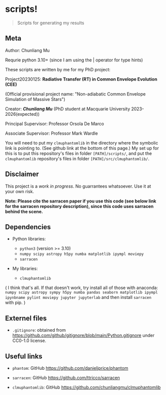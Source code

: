 # scripts!

> Scripts for generating my results


## Meta

Author: Chunliang Mu

Requrie python 3.10+ (since I am using the | operator for type hints)


These scripts are written by me for my PhD project:

Project20230125: **Radiative Transfer (RT) in Common Envelope Evolution (CEE)**

(Official provisional project name:
"Non-adiabatic Common Envelope Simulation of Massive Stars")


Creator: ***Chunliang Mu*** (PhD student at Macquarie University 2023-2026(expected))

Principal Supervisor: Professor Orsola De Marco

Associate Supervisor: Professor Mark Wardle



You will need to put my `clmuphantomlib` in the directory where the symbolic link is pointing to.
(See github link at the bottom of this page.)
My set up for this is to put this repository's files in folder `[PATH]/scripts/`,
and put the `clmuphantomlib` repository's files in folder `[PATH]/src/clmuphantomlib/`.




## Disclaimer

This project is a *work in progress*.
No guarrantees whatsoever.
Use it at your own risk.

**Note: Please cite the sarracen paper if you use this code (see below link for the sarracen repository description), since this code uses sarracen behind the scene.**




## Dependencies

- Python libraries:
	- `python3` (version >= 3.10)
	- `numpy scipy astropy h5py numba matplotlib ipympl moviepy`
	- `sarracen`

- My libraries:
	- `clmuphantomlib`

(
I think that's all.
If that doesn't work, try install all of those with anaconda:
`numpy scipy astropy sympy h5py numba pandas seaborn matplotlib ipympl ipynbname pylint moviepy jupyter jupyterlab`
and then install `sarracen` with pip.
)




## Externel files

- `.gitignore`: obtained from https://github.com/github/gitignore/blob/main/Python.gitignore under CC0-1.0 license.




## Useful links

- `phantom`: GitHub https://github.com/danieljprice/phantom

- `sarracen`: GitHub https://github.com/ttricco/sarracen

- `clmuphantomlib`: GitHub https://github.com/chunliangmu/clmuphantomlib
